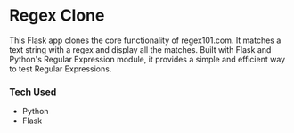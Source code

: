 # Regex Clone

 This Flask app clones the core functionality of regex101.com. It matches a text string with a regex and display all the matches. Built with Flask and Python's Regular Expression module, it provides a simple and efficient way to test Regular Expressions.

### Tech Used

- Python
- Flask